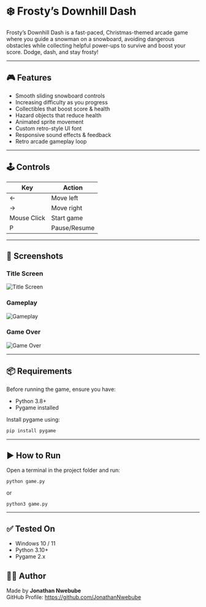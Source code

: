 # ❄️ Frosty’s Downhill Dash

Frosty’s Downhill Dash is a fast-paced, Christmas-themed arcade game where you guide a snowman on a snowboard, avoiding dangerous obstacles while collecting helpful power-ups to survive and boost your score. Dodge, dash, and stay frosty!

---

## 🎮 Features

- Smooth sliding snowboard controls
- Increasing difficulty as you progress
- Collectibles that boost score & health
- Hazard objects that reduce health
- Animated sprite movement
- Custom retro-style UI font
- Responsive sound effects & feedback
- Retro arcade gameplay loop

---

## 🕹️ Controls

| Key | Action |
|-----|--------|
| ←   | Move left |
| →   | Move right |
| Mouse Click | Start game |
| P | Pause/Resume |

---

## 📸 Screenshots

### Title Screen
![Title Screen](screenshots/titlepage.png)

### Gameplay
![Gameplay](screenshots/gameplay.png)

### Game Over
![Game Over](screenshots/gameover.png)

---
## 📦 Requirements

Before running the game, ensure you have:

- Python 3.8+
- Pygame installed

Install pygame using:

```bash
pip install pygame
```
---

## ▶️ How to Run

Open a terminal in the project folder and run:
```
python game.py
```
or
```
python3 game.py
```
---

## ✅ Tested On
- Windows 10 / 11
- Python 3.10+
- Pygame 2.x
  
## 👨‍💻 Author
Made by **Jonathan Nwebube**  
GitHub Profile: https://github.com/JonathanNwebube

